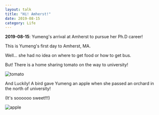 ```yaml
---
layout: talk
title: "Hi! Amherst!"
date: 2019-08-15
category: Life
---
```


**2019-08-15**: Yumeng's arrival at Amherst to pursue her Ph.D career!

This is Yumeng's first day to Amherst, MA.

Well... she had no idea on where to get food or how to get bus.

But! There is a home sharing tomato on the way to university!

<p><img src="/images/tomato.jpeg" alt="tomato"></p>

And Luckily! A bird gave Yumeng an apple when she passed an orchard in the north of university!

(It's soooooo sweet!!!)

<p><img src="/images/apple.jpeg" alt="apple"></p>

